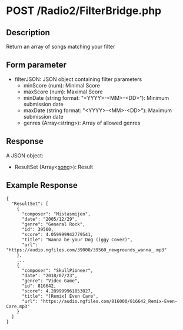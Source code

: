 # POST /Radio2/FilterBridge.php

## Description

Return an array of songs matching your filter

## Form parameter

  * filterJSON: JSON object containing filter parameters
    * minScore (num): Minimal Score
    * maxScore (num): Maximal Score
    * minDate (string format: "<YYYY\>-<MM\>-<DD\>"): Minimum submission date
    * maxDate (string format: "<YYYY\>-<MM\>-<DD\>"): Maximum submission date
    * genres (Array\<string\>): Array of allowed genres

## Response

A JSON object:

  * ResultSet (Array<[song](../objects/song.md)>): Result

## Example Response

```
{
  "ResultSet": [
    {
      "composer": "Mistasmijen",
      "date": "2005/12/29",
      "genre": "General Rock",
      "id": 39560,
      "score": 4.059999942779541,
      "title": "Wanna be your Dog (iggy Cover)",
      "url": "https://audio.ngfiles.com/39000/39560_newgrounds_wanna_.mp3"
    },
    ...
    {
      "composer": "SkullPioneer",
      "date": "2018/07/23",
      "genre": "Video Game",
      "id": 816642,
      "score": 4.289999961853027,
      "title": "[Remix] Even Care",
      "url": "https://audio.ngfiles.com/816000/816642_Remix-Even-Care.mp3"
    }
  ]
}
```
